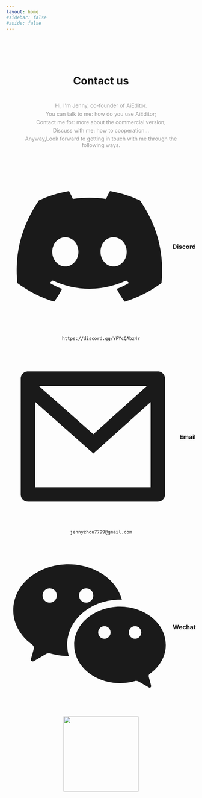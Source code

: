 ```yaml
---
layout: home
#sidebar: false
#aside: false
---
```


<style scoped>
.VPHome{
    border-top: 1px solid #eee;
}

.VPHome svg{
    width: 24px;
    display: inline-block;
    margin: 0 5px;
}

.h1,h2,h3,h4{
    display: flex;
  align-items: center;
  justify-content: center;
}

.wechat {
    text-align: center;
}
.wechat img{
    width: 200px;
    display: inline-block;
}

.other{
    padding: 20px;
}
.other svg{
    fill: #333;
    width: 30px;
}
</style>


<div style="text-align: center;padding: 60px 0 30px;">

# Contact us

<div style="color: #999;margin: 40px;">

<p style="margin:5px 0;">Hi, I'm Jenny, co-founder of AiEditor. </p>
<p style="margin:5px 0;">You can talk to me: how do you use AiEditor;</p>
<p style="margin:5px 0;">Contact me for: more about the commercial version;</p>
<p style="margin:5px 0;">Discuss with me: how to cooperation... </p>
<p style="margin:5px 0;">Anyway,Look forward to getting in touch with me through the following ways. </p>

</div>

### <svg xmlns="http://www.w3.org/2000/svg" viewBox="0 0 24 24" fill="currentColor"><path d="M19.3034 5.33716C17.9344 4.71103 16.4805 4.2547 14.9629 4C14.7719 4.32899 14.5596 4.77471 14.411 5.12492C12.7969 4.89144 11.1944 4.89144 9.60255 5.12492C9.45397 4.77471 9.2311 4.32899 9.05068 4C7.52251 4.2547 6.06861 4.71103 4.70915 5.33716C1.96053 9.39111 1.21766 13.3495 1.5891 17.2549C3.41443 18.5815 5.17612 19.388 6.90701 19.9187C7.33151 19.3456 7.71356 18.73 8.04255 18.0827C7.41641 17.8492 6.82211 17.5627 6.24904 17.2231C6.39762 17.117 6.5462 17.0003 6.68416 16.8835C10.1438 18.4648 13.8911 18.4648 17.3082 16.8835C17.4568 17.0003 17.5948 17.117 17.7434 17.2231C17.1703 17.5627 16.576 17.8492 15.9499 18.0827C16.2789 18.73 16.6609 19.3456 17.0854 19.9187C18.8152 19.388 20.5875 18.5815 22.4033 17.2549C22.8596 12.7341 21.6806 8.80747 19.3034 5.33716ZM8.5201 14.8459C7.48007 14.8459 6.63107 13.9014 6.63107 12.7447C6.63107 11.5879 7.45884 10.6434 8.5201 10.6434C9.57071 10.6434 10.4303 11.5879 10.4091 12.7447C10.4091 13.9014 9.57071 14.8459 8.5201 14.8459ZM15.4936 14.8459C14.4535 14.8459 13.6034 13.9014 13.6034 12.7447C13.6034 11.5879 14.4323 10.6434 15.4936 10.6434C16.5442 10.6434 17.4038 11.5879 17.3825 12.7447C17.3825 13.9014 16.5548 14.8459 15.4936 14.8459Z"></path></svg>  Discord

<a href="https://discord.gg/YFYcQAbz4r" style="text-decoration: none" target="_blank">

`https://discord.gg/YFYcQAbz4r`

</a>



### <svg  xmlns="http://www.w3.org/2000/svg" viewBox="0 0 24 24" fill="currentColor"><path d="M3 3H21C21.5523 3 22 3.44772 22 4V20C22 20.5523 21.5523 21 21 21H3C2.44772 21 2 20.5523 2 20V4C2 3.44772 2.44772 3 3 3ZM20 7.23792L12.0718 14.338L4 7.21594V19H20V7.23792ZM4.51146 5L12.0619 11.662L19.501 5H4.51146Z"></path></svg>  Email

<a href="mailto:jennyzhou7799@gmail.com" style="text-decoration: none">

`jennyzhou7799@gmail.com`

</a>

### <svg xmlns="http://www.w3.org/2000/svg" viewBox="0 0 24 24" fill="currentColor"><path d="M18.5753 13.7114C19.0742 13.7114 19.4733 13.2873 19.4733 12.8134C19.4733 12.3145 19.0742 11.9155 18.5753 11.9155C18.0765 11.9155 17.6774 12.3145 17.6774 12.8134C17.6774 13.3123 18.0765 13.7114 18.5753 13.7114ZM14.1497 13.7114C14.6485 13.7114 15.0476 13.2873 15.0476 12.8134C15.0476 12.3145 14.6485 11.9155 14.1497 11.9155C13.6508 11.9155 13.2517 12.3145 13.2517 12.8134C13.2517 13.3123 13.6508 13.7114 14.1497 13.7114ZM20.717 18.7516C20.5942 18.8253 20.5205 18.9482 20.5451 19.1202C20.5451 19.1693 20.5451 19.2185 20.5696 19.2676C20.6679 19.6854 20.8643 20.349 20.8643 20.3736C20.8643 20.4473 20.8889 20.4964 20.8889 20.5456C20.8889 20.6685 20.7907 20.7668 20.6679 20.7668C20.6187 20.7668 20.5942 20.7422 20.5451 20.7176L19.0961 19.882C18.9978 19.8329 18.875 19.7837 18.7522 19.7837C18.6786 19.7837 18.6049 19.7837 18.5558 19.8083C17.8681 20.0049 17.1559 20.1032 16.3946 20.1032C12.7352 20.1032 9.78815 17.6456 9.78815 14.5983C9.78815 11.5509 12.7352 9.09329 16.3946 9.09329C20.0539 9.09329 23.001 11.5509 23.001 14.5983C23.001 16.2448 22.1168 17.7439 20.717 18.7516ZM16.6737 8.09757C16.581 8.09473 16.488 8.09329 16.3946 8.09329C12.2199 8.09329 8.78815 10.9536 8.78815 14.5983C8.78815 15.1519 8.86733 15.6874 9.01626 16.1975H8.92711C8.04096 16.1975 7.15481 16.0503 6.3425 15.8296C6.26866 15.805 6.19481 15.805 6.12097 15.805C5.97327 15.805 5.82558 15.8541 5.7025 15.9277L3.95482 16.9334C3.90559 16.958 3.85635 16.9825 3.80712 16.9825C3.65943 16.9825 3.53636 16.8599 3.53636 16.7127C3.53636 16.6391 3.56097 16.59 3.58559 16.5164C3.6102 16.4919 3.83174 15.6824 3.95482 15.1918C3.95482 15.1427 3.97943 15.0691 3.97943 15.0201C3.97943 14.8238 3.88097 14.6766 3.75789 14.5785C2.05944 13.3765 1.00098 11.5858 1.00098 9.59876C1.00098 5.94369 4.5702 3 8.95173 3C12.7157 3 15.8802 5.16856 16.6737 8.09757ZM11.5199 8.51604C12.0927 8.51604 12.5462 8.03871 12.5462 7.4898C12.5462 6.91701 12.0927 6.46356 11.5199 6.46356C10.9471 6.46356 10.4937 6.91701 10.4937 7.4898C10.4937 8.06258 10.9471 8.51604 11.5199 8.51604ZM6.26045 8.51604C6.83324 8.51604 7.28669 8.03871 7.28669 7.4898C7.28669 6.91701 6.83324 6.46356 6.26045 6.46356C5.68767 6.46356 5.23421 6.91701 5.23421 7.4898C5.23421 8.06258 5.68767 8.51604 6.26045 8.51604Z"></path></svg> Wechat

<div class="wechat">

![](/assets/image/wechat-jenny.png)

</div>



<!-- ### 其他

<div class="other">

<a href="">
<svg xmlns="http://www.w3.org/2000/svg" viewBox="0 0 24 24" fill="currentColor"><path d="M22.2125 5.65605C21.4491 5.99375 20.6395 6.21555 19.8106 6.31411C20.6839 5.79132 21.3374 4.9689 21.6493 4.00005C20.8287 4.48761 19.9305 4.83077 18.9938 5.01461C18.2031 4.17106 17.098 3.69303 15.9418 3.69434C13.6326 3.69434 11.7597 5.56661 11.7597 7.87683C11.7597 8.20458 11.7973 8.52242 11.8676 8.82909C8.39047 8.65404 5.31007 6.99005 3.24678 4.45941C2.87529 5.09767 2.68005 5.82318 2.68104 6.56167C2.68104 8.01259 3.4196 9.29324 4.54149 10.043C3.87737 10.022 3.22788 9.84264 2.64718 9.51973C2.64654 9.5373 2.64654 9.55487 2.64654 9.57148C2.64654 11.5984 4.08819 13.2892 6.00199 13.6731C5.6428 13.7703 5.27232 13.8194 4.90022 13.8191C4.62997 13.8191 4.36771 13.7942 4.11279 13.7453C4.64531 15.4065 6.18886 16.6159 8.0196 16.6491C6.53813 17.8118 4.70869 18.4426 2.82543 18.4399C2.49212 18.4402 2.15909 18.4205 1.82812 18.3811C3.74004 19.6102 5.96552 20.2625 8.23842 20.2601C15.9316 20.2601 20.138 13.8875 20.138 8.36111C20.138 8.1803 20.1336 7.99886 20.1256 7.81997C20.9443 7.22845 21.651 6.49567 22.2125 5.65605Z"></path></svg>
</a>
<a href="">
<svg xmlns="http://www.w3.org/2000/svg" viewBox="0 0 24 24" fill="currentColor"><path d="M4.00098 3H20.001C20.5533 3 21.001 3.44772 21.001 4V20C21.001 20.5523 20.5533 21 20.001 21H4.00098C3.44869 21 3.00098 20.5523 3.00098 20V4C3.00098 3.44772 3.44869 3 4.00098 3ZM5.00098 5V19H19.001V5H5.00098ZM7.50098 9C6.67255 9 6.00098 8.32843 6.00098 7.5C6.00098 6.67157 6.67255 6 7.50098 6C8.3294 6 9.00098 6.67157 9.00098 7.5C9.00098 8.32843 8.3294 9 7.50098 9ZM6.50098 10H8.50098V17.5H6.50098V10ZM12.001 10.4295C12.5854 9.86534 13.2665 9.5 14.001 9.5C16.072 9.5 17.501 11.1789 17.501 13.25V17.5H15.501V13.25C15.501 12.2835 14.7175 11.5 13.751 11.5C12.7845 11.5 12.001 12.2835 12.001 13.25V17.5H10.001V10H12.001V10.4295Z"></path></svg>
</a>
</div> -->

</div>

